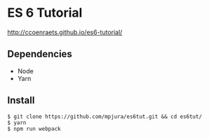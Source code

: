 # ES 6 Tutorial

http://ccoenraets.github.io/es6-tutorial/

## Dependencies
* Node
* Yarn

## Install
```
$ git clone https://github.com/mpjura/es6tut.git && cd es6tut/
$ yarn
$ npm run webpack
```

